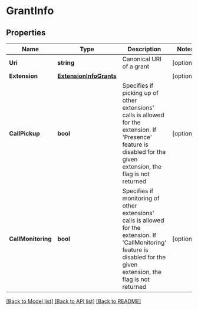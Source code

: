 # GrantInfo

## Properties
Name | Type | Description | Notes
------------ | ------------- | ------------- | -------------
**Uri** | **string** | Canonical URI of a grant | [optional] 
**Extension** | [**ExtensionInfoGrants**](ExtensionInfoGrants.md) |  | [optional] 
**CallPickup** | **bool** | Specifies if picking up of other extensions&#39; calls is allowed for the extension. If &#39;Presence&#39; feature is disabled for the given extension, the flag is not returned | [optional] 
**CallMonitoring** | **bool** | Specifies if monitoring of other extensions&#39; calls is allowed for the extension. If &#39;CallMonitoring&#39; feature is disabled for the given extension, the flag is not returned | [optional] 

[[Back to Model list]](../README.md#documentation-for-models) [[Back to API list]](../README.md#documentation-for-api-endpoints) [[Back to README]](../README.md)


